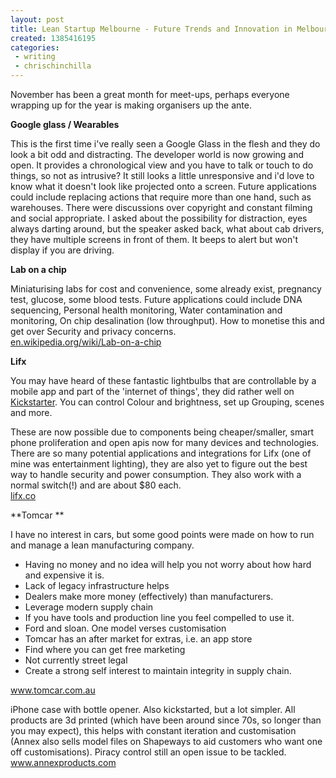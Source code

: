 ```yaml
---
layout: post
title: Lean Startup Melbourne - Future Trends and Innovation in Melbourne Startups
created: 1385416195
categories:
 - writing
 - chrischinchilla
---
```


November has been a great month for meet-ups, perhaps everyone wrapping up for the year is making organisers up the ante.

**Google glass / Wearables**

This is the first time i've really seen a Google Glass in the flesh and they do look a bit odd and distracting. The developer world is now growing and open. It provides a chronological view and you have to talk or touch to do things,  so not as intrusive? It still looks a little unresponsive and i'd love to know what it doesn't look like projected onto a  screen. Future applications could include replacing actions that require more than one hand, such as warehouses. There were discussions over copyright and constant filming and social appropriate. I asked about the possibility for distraction, eyes always darting around, but the speaker asked back, what about cab drivers, they have multiple screens in front of them. It beeps to alert but won't display if you are driving.

**Lab on a chip**

Miniaturising labs for cost and convenience, some already exist, pregnancy test, glucose,  some blood tests. Future applications could include DNA sequencing, Personal health monitoring, Water contamination and monitoring, On chip desalination (low throughput). How to monetise this and get over Security and privacy concerns.<br /><a href="https://en.wikipedia.org/wiki/Lab-on-a-chip" target="_blank">en.wikipedia.org/wiki/Lab-on-a-chip</a>

**Lifx**

You may have heard of these fantastic lightbulbs that are controllable by a mobile app and part of the 'internet of things', they did rather well on <a href="https://www.kickstarter.com/projects/limemouse/lifx-the-light-bulb-reinvented" target="_blank">Kickstarter</a>. You can control Colour and brightness, set up Grouping, scenes and more.

These are now possible due to components being cheaper/smaller, smart phone proliferation and open apis now for many devices and technologies. There are so many potential applications and integrations for Lifx (one of mine was entertainment lighting), they are also yet to figure out the best way to handle security and power consumption. They also work with a normal switch(!) and are about $80 each.<br /><a href="https://lifx.co/" target="_blank">lifx.co</a>

**Tomcar **

I have no interest in cars, but some good points were made on how to run and manage a lean manufacturing company.<ul><li>Having no money and no idea will help you not worry about how hard and expensive it is.</li><li>Lack of legacy infrastructure helps</li><li>Dealers make more money (effectively) than manufacturers. </li><li>Leverage  modern supply chain</li><li>If you have tools and production line you feel compelled to use it. </li><li>Ford and sloan. One model verses customisation</li><li>Tomcar has an after market for extras, i.e. an app store</li><li>Find where you can get free marketing</li><li>Not currently street legal </li><li>Create a strong self interest to maintain integrity in supply chain.</li></ul>

<a href="https://www.tomcar.com.au/" target="_blank">www.tomcar.com.au</a>

iPhone case with bottle opener. Also kickstarted, but a lot simpler. All products are 3d printed (which have been around since 70s, so longer than you may expect), this helps with constant iteration and customisation (Annex also sells model files on Shapeways to aid customers who want one off customisations). Piracy control still an open issue to be tackled.<br /><a href="https://www.annexproducts.com/" target="_blank">www.annexproducts.com</a>
